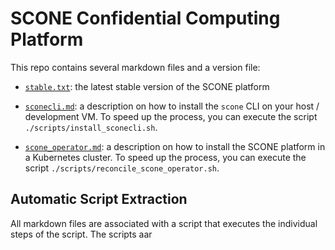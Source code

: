 # SCONE Confidential Computing Platform

This repo contains several markdown files and a version file:

- [`stable.txt`](stable.txt): the latest stable version of the SCONE platform

- [`sconecli.md`](sconecli.md): a description on how to install the `scone` CLI on your host / development VM. To speed up the process, you can execute the script `./scripts/install_sconecli.sh`.

- [`scone_operator.md`](scone_operator.md): a description on how to install the SCONE platform in a Kubernetes cluster. To speed up the process, you can execute the script `./scripts/reconcile_scone_operator.sh`.


## Automatic Script Extraction

All markdown files are associated with a script that executes the individual steps of the script.
The scripts aar


